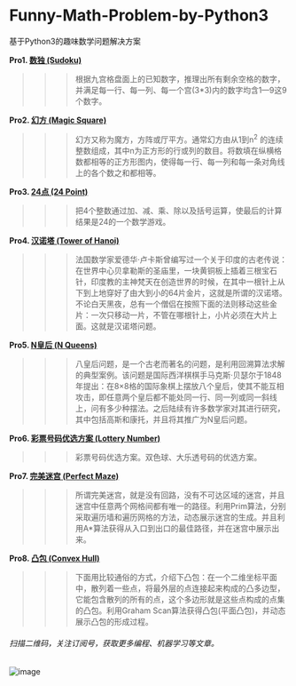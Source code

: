# Funny-Math-Problem-by-Python3
基于Python3的趣味数学问题解决方案


**Pro1. [数独 (Sudoku)](https://github.com/Anfany/Funny-Math-Problem-by-Python3/blob/master/Sudoku.py)**
>>>根据九宫格盘面上的已知数字，推理出所有剩余空格的数字，并满足每一行、每一列、每一个宫(3*3)内的数字均含1—9这9个数字。
        
**Pro2. [幻方 (Magic Square)](https://github.com/Anfany/Funny-Math-Problem-by-Python3/blob/master/Magic%20Square.py)**
>>>幻方又称为魔方，方阵或厅平方。通常幻方由从1到n<sup>2</sup> 的连续整数组成，其中n为正方形的行或列的数目。将数填在纵横格数都相等的正方形图内，使得每一行、每一列和每一条对角线上的各个数之和都相等。
        
**Pro3. [24点 (24 Point)](https://github.com/Anfany/Funny-Math-Problem-by-Python3/blob/master/24%20Point.py)**
>>>把4个整数通过加、减、乘、除以及括号运算，使最后的计算结果是24的一个数学游戏。
 
**Pro4. [汉诺塔 (Tower of Hanoi)](https://github.com/Anfany/Funny-Math-Problem-by-Python3/blob/master/Hanoi.py)**
>>>法国数学家爱德华·卢卡斯曾编写过一个关于印度的古老传说：在世界中心贝拿勒斯的圣庙里，一块黄铜板上插着三根宝石针，印度教的主神梵天在创造世界的时候，在其中一根针上从下到上地穿好了由大到小的64片金片，这就是所谓的汉诺塔。不论白天黑夜，总有一个僧侣在按照下面的法则移动这些金片：一次只移动一片，不管在哪根针上，小片必须在大片上面。这就是汉诺塔问题。
        
**Pro5. [N皇后 (N Queens)](https://github.com/Anfany/Funny-Math-Problem-by-Python3/blob/master/N%20Queens.py)**
>>>八皇后问题，是一个古老而著名的问题，是利用回溯算法求解的典型案例。该问题是国际西洋棋棋手马克斯·贝瑟尔于1848年提出：在8×8格的国际象棋上摆放八个皇后，使其不能互相攻击，即任意两个皇后都不能处同一行、同一列或同一斜线上，问有多少种摆法。之后陆续有许多数学家对其进行研究，其中包括高斯和康托，并且将其推广为N皇后问题。

**Pro6. [彩票号码优选方案 (Lottery Number)](https://github.com/Anfany/Funny-Math-Problem-by-Python3/tree/master/Lottery)**
>>>彩票号码优选方案。双色球、大乐透号码的优选方案。

**Pro7. [完美迷宫 (Perfect Maze)](https://github.com/Anfany/Funny-Math-Problem-by-Python3/tree/master/Perfect%20Maze)**
>>>所谓完美迷宫，就是没有回路，没有不可达区域的迷宫，并且迷宫中任意两个网格间都有唯一的路径。利用Prim算法，分别采取遍历墙和遍历网格的方法，动态展示迷宫的生成。并且利用A\*算法获得从入口到出口的最佳路径，并在迷宫中展示出来。

**Pro8. [凸包 (Convex Hull)](https://github.com/Anfany/Funny-Math-Problem-by-Python3/tree/master/Convex%20Hull)**
>>>下面用比较通俗的方式，介绍下凸包：在一个二维坐标平面中，散列着一些点，将最外层的点连接起来构成的凸多边型，它能包含散列的所有的点，这个多边形就是这些点构成的点集的凸包。利用Graham Scan算法获得凸包(平面凸包)，并动态展示凸包的形成过程。



###### 扫描二维码，关注订阅号，获取更多编程、机器学习等文章。
![image](https://github.com/Anfany/Machine-Learning-for-Beginner-by-Python3/blob/master/pythonfan_anfany.jpg)
